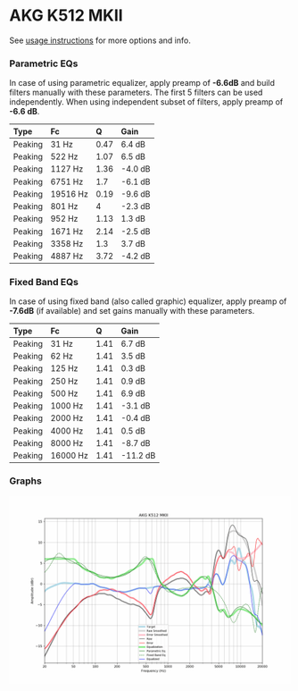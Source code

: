 # AKG K512 MKII
See [usage instructions](https://github.com/jaakkopasanen/AutoEq#usage) for more options and info.

### Parametric EQs
In case of using parametric equalizer, apply preamp of **-6.6dB** and build filters manually
with these parameters. The first 5 filters can be used independently.
When using independent subset of filters, apply preamp of **-6.6 dB**.

| Type    | Fc       |    Q | Gain    |
|:--------|:---------|:-----|:--------|
| Peaking | 31 Hz    | 0.47 | 6.4 dB  |
| Peaking | 522 Hz   | 1.07 | 6.5 dB  |
| Peaking | 1127 Hz  | 1.36 | -4.0 dB |
| Peaking | 6751 Hz  | 1.7  | -6.1 dB |
| Peaking | 19516 Hz | 0.19 | -9.6 dB |
| Peaking | 801 Hz   | 4    | -2.3 dB |
| Peaking | 952 Hz   | 1.13 | 1.3 dB  |
| Peaking | 1671 Hz  | 2.14 | -2.5 dB |
| Peaking | 3358 Hz  | 1.3  | 3.7 dB  |
| Peaking | 4887 Hz  | 3.72 | -4.2 dB |

### Fixed Band EQs
In case of using fixed band (also called graphic) equalizer, apply preamp of **-7.6dB**
(if available) and set gains manually with these parameters.

| Type    | Fc       |    Q | Gain     |
|:--------|:---------|:-----|:---------|
| Peaking | 31 Hz    | 1.41 | 6.7 dB   |
| Peaking | 62 Hz    | 1.41 | 3.5 dB   |
| Peaking | 125 Hz   | 1.41 | 0.3 dB   |
| Peaking | 250 Hz   | 1.41 | 0.9 dB   |
| Peaking | 500 Hz   | 1.41 | 6.9 dB   |
| Peaking | 1000 Hz  | 1.41 | -3.1 dB  |
| Peaking | 2000 Hz  | 1.41 | -0.4 dB  |
| Peaking | 4000 Hz  | 1.41 | 0.5 dB   |
| Peaking | 8000 Hz  | 1.41 | -8.7 dB  |
| Peaking | 16000 Hz | 1.41 | -11.2 dB |

### Graphs
![](./AKG%20K512%20MKII.png)